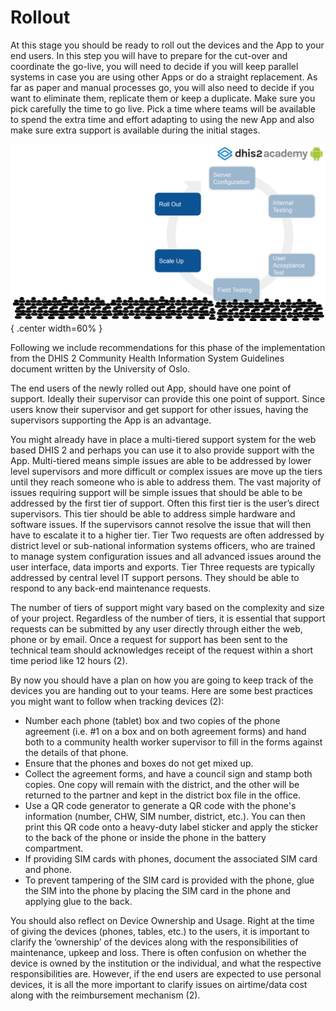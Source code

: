# Rollout

At this stage you should be ready to roll out the devices and the App to your end users. In this step you will have to prepare for the cut-over and coordinate the go-live, you will need to decide if you will keep parallel systems in case you are using other Apps or do a straight replacement. As far as paper and manual processes go, you will also need to decide if you want to eliminate them, replicate them or keep a duplicate. Make sure you pick carefully the time to go live. Pick a time where teams will be available to spend the extra time and effort adapting to using the new App and also make sure extra support is available during the initial stages.

![](resources/images/image27.png){ .center width=60% }

Following we include recommendations for this phase of the implementation from the DHIS 2 Community Health Information System Guidelines document written by the University of Oslo.

The end users of the newly rolled out App, should have one point of support. Ideally their supervisor can provide this one point of support. Since users know their supervisor and get support for other issues, having the supervisors supporting the App is an advantage.

You might already have in place a multi-tiered support system for the web based DHIS 2 and perhaps you can use it to also provide support with the App. Multi-tiered means simple issues are able to be addressed by lower level supervisors and more difficult or complex issues are move up the tiers until they reach someone who is able to address them. The vast majority of issues requiring support will be simple issues that should be able to be addressed by the first tier of support. Often this first tier is the user’s direct supervisors. This tier should be able to address simple hardware and software issues. If the supervisors cannot resolve the issue that will then have to escalate it to a higher tier. Tier Two requests are often addressed by district level or sub-national information systems officers, who are trained to manage system configuration issues and all advanced issues around the user interface, data imports and exports. Tier Three requests are typically addressed by central level IT support persons. They should be able to respond to any back-end maintenance requests.

The number of tiers of support might vary based on the complexity and size of your project. Regardless of the number of tiers, it is essential that support requests can be submitted by any user directly through either the web, phone or by email. Once a request for support has been sent to the technical team should acknowledges receipt of the request within a short time period like 12 hours (2).

By now you should have a plan on how you are going to keep track of the devices you are handing out to your teams. Here are some best practices you might want to follow when tracking devices (2):

- Number each phone (tablet) box and two copies of the phone agreement (i.e. \#1 on a box and on both agreement forms) and hand both to a community health worker supervisor to fill in the forms against the details of that phone.
- Ensure that the phones and boxes do not get mixed up.
- Collect the agreement forms, and have a council sign and stamp both copies. One copy will remain with the district, and the other will be returned to the partner and kept in the district box file in the office.
- Use a QR code generator to generate a QR code with the phone's information (number, CHW, SIM number, district, etc.). You can then print this QR code onto a heavy-duty label sticker and apply the sticker to the back of the phone or inside the phone in the battery compartment.
- If providing SIM cards with phones, document the associated SIM card and phone.
- To prevent tampering of the SIM card is provided with the phone, glue the SIM into the phone by placing the SIM card in the phone and applying glue to the back.

You should also reflect on Device Ownership and Usage. Right at the time of giving the devices (phones, tables, etc.) to the users, it is important to clarify the ‘ownership’ of the devices along with the responsibilities of maintenance, upkeep and loss. There is often confusion on whether the device is owned by the institution or the individual, and what the respective responsibilities are. However, if the end users are expected to use personal devices, it is all the more important to clarify issues on airtime/data cost along with the reimbursement mechanism (2).
